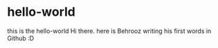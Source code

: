 # hello-world
this is the hello-world 
Hi there. here is Behrooz writing his first words in Github :D
